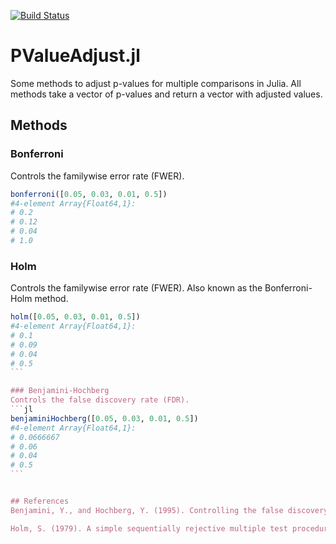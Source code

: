 [![Build Status](https://travis-ci.org/dirkschumacher/PValueAdjust.jl.svg?branch=master)](https://travis-ci.org/dirkschumacher/PValueAdjust.jl)
# PValueAdjust.jl
Some methods to adjust p-values for multiple comparisons in Julia. All methods take a vector of p-values and return a vector with adjusted values.

## Methods
### Bonferroni
Controls the familywise error rate (FWER).
```jl
bonferroni([0.05, 0.03, 0.01, 0.5])
#4-element Array{Float64,1}:
# 0.2 
# 0.12
# 0.04
# 1.0
```

### Holm
Controls the familywise error rate (FWER). Also known as the Bonferroni-Holm method.
````jl
holm([0.05, 0.03, 0.01, 0.5])
#4-element Array{Float64,1}:
# 0.1 
# 0.09
# 0.04
# 0.5
```

### Benjamini-Hochberg
Controls the false discovery rate (FDR).
```jl
benjaminiHochberg([0.05, 0.03, 0.01, 0.5])
#4-element Array{Float64,1}:
# 0.0666667
# 0.06     
# 0.04     
# 0.5
```


## References
Benjamini, Y., and Hochberg, Y. (1995). Controlling the false discovery rate: a practical and powerful approach to multiple testing. Journal of the Royal Statistical Society Series B 57, 289–300.

Holm, S. (1979). A simple sequentially rejective multiple test procedure. Scandinavian Journal of Statistics 6, 65–70. 